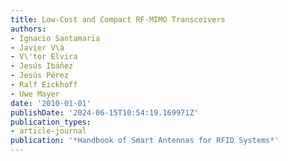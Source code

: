 ```yaml
---
title: Low-Cost and Compact RF-MIMO Transceivers
authors:
- Ignacio Santamarı́a
- Javier V\á
- V\'t́or Elvira
- Jesús Ibáñez
- Jesús Pérez
- Ralf Eickhoff
- Uwe Mayer
date: '2010-01-01'
publishDate: '2024-06-15T10:54:19.169971Z'
publication_types:
- article-journal
publication: '*Handbook of Smart Antennas for RFID Systems*'
---
```

